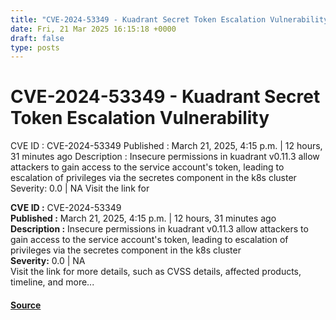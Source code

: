 ```yaml
---
title: "CVE-2024-53349 - Kuadrant Secret Token Escalation Vulnerability"
date: Fri, 21 Mar 2025 16:15:18 +0000
draft: false
type: posts
---
```

# CVE-2024-53349 - Kuadrant Secret Token Escalation Vulnerability





 CVE ID : CVE-2024-53349 Published : March 21, 2025, 4:15 p.m. | 12 hours, 31 minutes ago Description : Insecure permissions in kuadrant v0.11.3 allow attackers to gain access to the service account's token, leading to escalation of privileges via the secretes component in the k8s cluster Severity: 0.0 | NA Visit the link for

**CVE ID :** CVE-2024-53349  
**Published :** March 21, 2025, 4:15 p.m. | 12 hours, 31 minutes ago  
**Description :** Insecure permissions in kuadrant v0.11.3 allow attackers to gain access to the service account's token, leading to escalation of privileges via the secretes component in the k8s cluster  
**Severity:** 0.0 | NA  
Visit the link for more details, such as CVSS details, affected products, timeline, and more...

#### [Source](https://cvefeed.io/vuln/detail/CVE-2024-53349)

